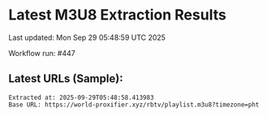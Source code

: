 # Latest M3U8 Extraction Results

Last updated: Mon Sep 29 05:48:59 UTC 2025

Workflow run: #447

## Latest URLs (Sample):
```
Extracted at: 2025-09-29T05:48:58.413983
Base URL: https://world-proxifier.xyz/rbtv/playlist.m3u8?timezone=pht

```
